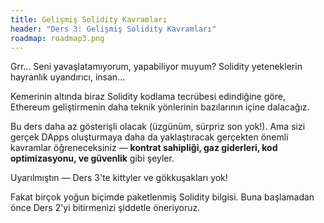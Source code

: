 ```yaml
---
title: Gelişmiş Solidity Kavramları
header: "Ders 3: Gelişmiş Solidity Kavramları"
roadmap: roadmap3.png
---
```


Grr... Seni yavaşlatamıyorum, yapabiliyor muyum? Solidity yeteneklerin hayranlık uyandırıcı, insan...

Kemerinin altında biraz Solidity kodlama tecrübesi edindiğine göre, Ethereum geliştirmenin daha teknik yönlerinin bazılarının içine dalacağız. 

Bu ders daha az gösterişli olacak (üzgünüm, sürpriz son yok!). Ama sizi gerçek DApps oluşturmaya daha da yaklaştıracak gerçekten önemli kavramlar öğreneceksiniz — **kontrat sahipliği, gaz giderleri, kod optimizasyonu, ve güvenlik** gibi şeyler.

Uyarılmıştın — Ders 3'te kittyler ve gökkuşakları yok!

Fakat birçok yoğun biçimde paketlenmiş Solidity bilgisi. Buna başlamadan önce Ders 2'yi bitirmenizi şiddetle öneriyoruz.
